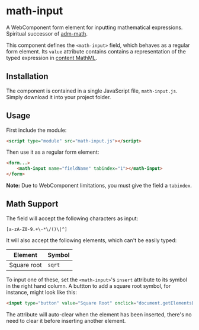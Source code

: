 # math-input

A WebComponent form element for inputting mathematical expressions. Spiritual successor of [adm-math](https://github.com/wyattpeak/adm-math).

This component defines the `<math-input>` field, which behaves as a regular form element. Its `value` attribute contains contains a representation of the typed expression in [content MathML](https://www.w3.org/TR/MathML3/chapter4.html).

## Installation

The component is contained in a single JavaScript file, `math-input.js`. Simply download it into your project folder.

## Usage

First include the module:

```html
<script type="module" src="math-input.js"></script>
```

Then use it as a regular form element:

```html
<form...>
    <math-input name="fieldName" tabindex="1"></math-input>
</form>
```

**Note:** Due to WebComponent limitations, you must give the field a `tabindex`.

## Math Support

The field will accept the following characters as input:

`[a-zA-Z0-9.+\-*\/()\|^]`

It will also accept the following elements, which can't be easily typed:

| Element     | Symbol| 
| ----------- | ------ |
| Square root | `sqrt` |

To input one of these, set the `<math-input>`'s `insert` attribute to its symbol in the right hand column. A buttton to add a square root symbol, for instance, might look like this:

```html
<input type="button" value="Square Root" onclick="document.getElementsByName('fieldName').setAttribute('insert', 'sqrt');" />
```

The attribute will auto-clear when the element has been inserted, there's no need to clear it before inserting another element.
